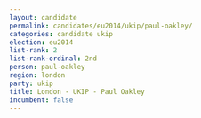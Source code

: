 ```yaml
---
layout: candidate
permalink: candidates/eu2014/ukip/paul-oakley/
categories: candidate ukip
election: eu2014
list-rank: 2
list-rank-ordinal: 2nd
person: paul-oakley
region: london
party: ukip
title: London - UKIP - Paul Oakley
incumbent: false
---
```

